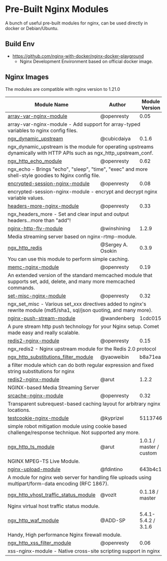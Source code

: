 # Pre-Built Nginx Modules

A bunch of useful pre-built modules for nginx, can be used directly in docker or Debian/Ubuntu.

## Build Env

- https://github.com/nginx-with-docker/nginx-docker-playground
  - Nginx Development Environment based on official docker image.

## Nginx Images

The modules are compatible with nginx version to 1.21.0

<table>
    <thead>
        <tr>
            <th>Module Name</th>
            <th>Author</th>
            <th>Module Version</th>
        </tr>
    </thead>
    <tbody>
        <tr>
            <td><a href="https://github.com/openresty/array-var-nginx-module">array-var-nginx-module</a></td>
            <td>@openresty</td>
            <td>0.05</td>
        </tr>
        <tr>
            <td colspan="3">array-var-nginx-module - Add support for array-typed variables to nginx config files.</td>
        </tr>
        <tr>
            <td><a href="https://github.com/cubicdaiya/ngx_dynamic_upstream">ngx_dynamic_upstream</a></td>
            <td>@cubicdaiya</td>
            <td>0.1.6</td>
        </tr>
        <tr>
            <td colspan="3">ngx_dynamic_upstream is the module for operating upstreams dynamically with HTTP APIs such as ngx_http_upstream_conf.</td>
        </tr>
        <tr>
            <td><a href="https://github.com/nginx-with-docker/ngx_http_echo_module">ngx_http_echo_module</a></td>
            <td>@openresty</td>
            <td>0.62</td>
        </tr>
        <tr>
            <td colspan="3">ngx_echo - Brings "echo", "sleep", "time", "exec" and more shell-style goodies to Nginx config file.</td>
        </tr>
        <tr>
            <td><a href="https://github.com/openresty/encrypted-session-nginx-module">encrypted-session-nginx-module</a></td>
            <td>@openresty</td>
            <td>0.08</td>
        </tr>
        <tr>
            <td colspan="3">encrypted-session-nginx-module - encrypt and decrypt nginx variable values.</td>
        </tr>
        <tr>
            <td><a href="https://github.com/openresty/headers-more-nginx-module">headers-more-nginx-module</a></td>
            <td>@openresty</td>
            <td>0.33</td>
        </tr>
        <tr>
            <td colspan="3">ngx_headers_more - Set and clear input and output headers...more than "add"!</td>
        </tr>
        <tr>
            <td><a href="https://github.com/winshining/nginx-http-flv-module">nginx-http-flv-module</a></td>
            <td>@winshining</td>
            <td>1.2.9</td>
        </tr>
        <tr>
            <td colspan="3">Media streaming server based on nginx-rtmp-module.</td>
        </tr>
        <tr>
            <td><a href="https://www.nginx.com/resources/wiki/modules/redis/">ngx_http_redis</a></td>
            <td>@Sergey A. Osokin</td>
            <td>0.3.9</td>
        </tr>
        <tr>
            <td colspan="3">You can use this module to perform simple caching.</td>
        </tr>
        <tr>
            <td><a href="https://github.com/openresty/memc-nginx-module">memc-nginx-module</a></td>
            <td>@openresty</td>
            <td>0.19</td>
        </tr>
        <tr>
            <td colspan="3">An extended version of the standard memcached module that supports set, add, delete, and many more memcached commands.</td>
        </tr>
        <tr>
            <td><a href="https://github.com/openresty/set-misc-nginx-module">set-misc-nginx-module</a></td>
            <td>@openresty</td>
            <td>0.32</td>
        </tr>
        <tr>
            <td colspan="3">ngx_set_misc - Various set_xxx directives added to nginx's rewrite module (md5/sha1, sql/json quoting, and many more).</td>
        </tr>
        <tr>
            <td><a href="https://github.com/wandenberg/nginx-push-stream-module">nginx-push-stream-module</a></td>
            <td>@wandenberg</td>
            <td>1cdc015</td>
        </tr>
        <tr>
            <td colspan="3">A pure stream http push technology for your Nginx setup. Comet made easy and really scalable.</td>
        </tr>
        <tr>
            <td><a href="https://github.com/openresty/redis2-nginx-module">redis2-nginx-module</a></td>
            <td>@openresty</td>
            <td>0.15</td>
        </tr>
        <tr>
            <td colspan="3">ngx_redis2 - Nginx upstream module for the Redis 2.0 protocol</td>
        </tr>
        <tr>
            <td><a href="https://github.com/yaoweibin/ngx_http_substitutions_filter_module">ngx_http_substitutions_filter_module</a></td>
            <td>@yaoweibin</td>
            <td>b8a71ea</td>
        </tr>
        <tr>
            <td colspan="3">a filter module which can do both regular expression and fixed string substitutions for nginx</td>
        </tr>
        <tr>
            <td><a href="https://github.com/arut/nginx-rtmp-module">redis2-nginx-module</a></td>
            <td>@arut</td>
            <td>1.2.2</td>
        </tr>
        <tr>
            <td colspan="3">NGINX-based Media Streaming Server</td>
        </tr>
        <tr>
            <td><a href="https://github.com/openresty/srcache-nginx-module">srcache-nginx-module</a></td>
            <td>@openresty</td>
            <td>0.32</td>
        </tr>
        <tr>
            <td colspan="3">Transparent subrequest-based caching layout for arbitrary nginx locations.</td>
        </tr>
        <tr>
            <td><a href="https://github.com/kyprizel/testcookie-nginx-module">testcookie-nginx-module</a></td>
            <td>@kyprizel</td>
            <td>5113746</td>
        </tr>
        <tr>
            <td colspan="3">simple robot mitigation module using cookie based challenge/response technique. Not supported any more.</td>
        </tr>
        <tr>
            <td><a href="https://github.com/nginx-with-docker/ngx_http_ts_module">ngx_http_ts_module</a></td>
            <td>@arut</td>
            <td>1.0.1 / master / custom</td>
        </tr>
        <tr>
            <td colspan="3">NGINX MPEG-TS Live Module.</td>
        </tr>
        <tr>
            <td><a href="https://github.com/fdintino/nginx-upload-module">nginx-upload-module</a></td>
            <td>@fdintino</td>
            <td>643b4c1</td>
        </tr>
        <tr>
            <td colspan="3">A module for nginx web server for handling file uploads using multipart/form-data encoding (RFC 1867).</td>
        </tr>
        <tr>
            <td><a href="https://github.com/nginx-with-docker/ngx_http_vhost_traffic_status_module">ngx_http_vhost_traffic_status_module</a></td>
            <td>@vozlt</td>
            <td>0.1.18 / master</td>
        </tr>
        <tr>
            <td colspan="3">Nginx virtual host traffic status module.</td>
        </tr>
        <tr>
            <td><a href="https://github.com/nginx-with-docker/ngx_http_waf_module">ngx_http_waf_module</a></td>
            <td>@ADD-SP</td>
            <td>5.4.1-5.4.2 / 3.1.6</td>
        </tr>
        <tr>
            <td colspan="3">Handy, High performance Nginx firewall module.</td>
        </tr>
        <tr>
            <td><a href="https://github.com/nginx-with-docker/ngx_http_xss_filter_module">ngx_http_xss_filter_module</a></td>
            <td>@openresty</td>
            <td>0.06</td>
        </tr>
        <tr>
            <td colspan="3">xss-nginx-module - Native cross-site scripting support in nginx</td>
        </tr>
    </tbody>
</table>
